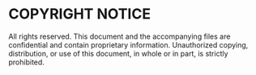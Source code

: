 # COPYRIGHT NOTICE

All rights reserved. This document and the accompanying files are confidential and contain proprietary information. Unauthorized copying, distribution, or use of this document, in whole or in part, is strictly prohibited.

